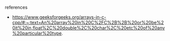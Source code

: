 references
* https://www.geeksforgeeks.org/arrays-in-c-cpp/#:~:text=An%20array%20in%20C%2FC%2B%2B%20or%20be%20it%20in,float%2C%20double%2C%20char%2C%20etc%20of%20any%20particular%20type.